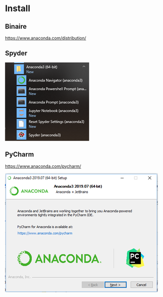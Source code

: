 # Install

## Binaire

https://www.anaconda.com/distribution/


## Spyder

![image](images/Spyder.png)


## PyCharm

https://www.anaconda.com/pycharm/

![image](images/Install.png)
